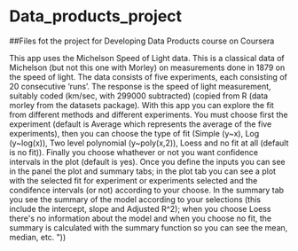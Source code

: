 # Data_products_project
##Files fot the project for Developing Data Products course on Coursera 

This app uses the Michelson Speed of Light data. This is a classical 
             data of Michelson (but not this one with Morley) on measurements done 
             in 1879 on the speed of light. The data consists of five experiments, 
             each consisting of 20 consecutive ‘runs’. The response is the speed of 
             light measurement, suitably coded (km/sec, with 299000 subtracted) (copied 
             from R (data morley from the datasets package). With this app you can explore
             the fit from different methods and different experiments.
             You must choose first the experiment (default is 
             Average which represents the average of the five experiments), then you can
             choose the type of fit (Simple (y~x), Log (y~log(x)),
             Two level polynomial (y~poly(x,2)), Loess and no fit at all (default is no fit)).
             Finally you choose whathever or not you want confidence intervals in the plot (default is yes). 
             Once you define the inputs you can see in the panel the plot and summary 
             tabs; in the plot tab you can see a plot with the selected fit for experiment
             or experiments selected and the condifence intervals (or not) according
             to your choose. In the summary tab you see the summary of the model 
             according to your selections (this include the intercept, slope and 
             Adjusted R^2); when you choose Loess there's no information about the model
             and when you choose no fit, the summary is calculated with the summary
             function so you can see the mean, median, etc. "))
